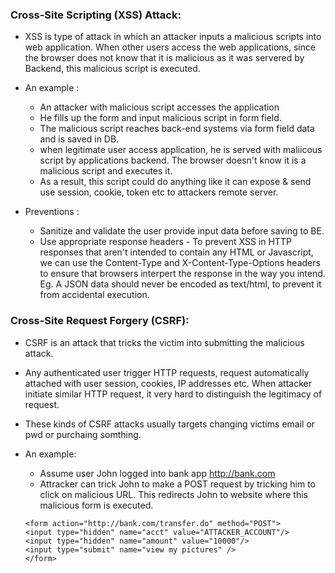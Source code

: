 ### Cross-Site Scripting (XSS) Attack:

- XSS is type of attack in which an attacker inputs a malicious scripts into web application. When other users access the web applications, since the browser does not know that it is malicious as it was servered by Backend, this malicious script is executed.

- An example :

  - An attacker with malicious script accesses the application
  - He fills up the form and input malicious script in form field.
  - The malicious script reaches back-end systems via form field data and is saved in DB.
  - when legitimate user access application, he is served with maliicous script by applications backend. The browser doesn't know it is a malicious script and executes it.
  - As a result, this script could do anything like it can expose & send use session, cookie, token etc to attackers remote server.

- Preventions :

  - Sanitize and validate the user provide input data before saving to BE.
  - Use appropriate response headers - To prevent XSS in HTTP responses that aren't intended to contain any HTML or Javascript, we can use the Content-Type and X-Content-Type-Options headers to ensure that browsers interpert the response in the way you intend. Eg. A JSON data should never be encoded as text/html, to prevent it from accidental execution.

### Cross-Site Request Forgery (CSRF):

- CSRF is an attack that tricks the victim into submitting the malicious attack.
- Any authenticated user trigger HTTP requests, request automatically attached with user session, cookies, IP addresses etc. When attacker initiate similar HTTP request, it very hard to distinguish the legitimacy of request.
- These kinds of CSRF attacks usually targets changing victims email or pwd or purchaing somthing.
- An example:

  - Assume user John logged into bank app http://bank.com
  - Attracker can trick John to make a POST request by tricking him to click on malicious URL. This redirects John to website where this malicious form is executed.

  ```
  <form action="http://bank.com/transfer.do" method="POST">
  <input type="hidden" name="acct" value="ATTACKER_ACCOUNT"/>
  <input type="hidden" name="amount" value="10000"/>
  <input type="submit" name="view my pictures" />
  </form>
  ```
